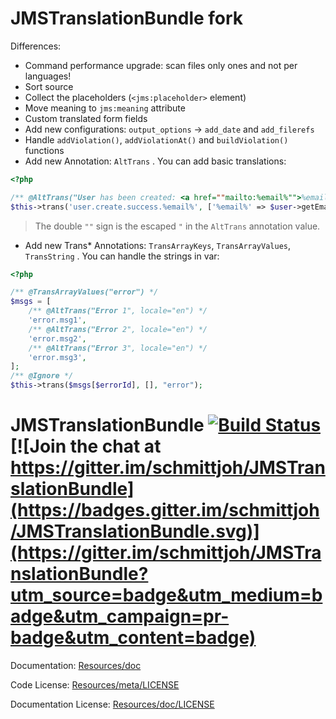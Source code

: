 JMSTranslationBundle fork
=========================

Differences:

- Command performance upgrade: scan files only ones and not per languages!
- Sort source
- Collect the placeholders (`<jms:placeholder>` element)
- Move meaning to `jms:meaning` attribute
- Custom translated form fields
- Add new configurations: `output_options` -> `add_date` and `add_filerefs`
- Handle `addViolation()`, `addViolationAt()` and `buildViolation()` functions
- Add new Annotation: `AltTrans` . You can add basic translations:

```php
<?php

/** @AltTrans("User has been created: <a href=""mailto:%email%"">%email%</a>", locale="en") */
$this->trans('user.create.success.%email%', ['%email%' => $user->getEmail()]);
```

> The double `""` sign is the escaped `"` in the `AltTrans` annotation value.

- Add new Trans* Annotations: `TransArrayKeys`, `TransArrayValues`, `TransString` . You can handle the strings in var:

```php
<?php

/** @TransArrayValues("error") */
$msgs = [
    /** @AltTrans("Error 1", locale="en") */
    'error.msg1',
    /** @AltTrans("Error 2", locale="en") */
    'error.msg2',
    /** @AltTrans("Error 3", locale="en") */
    'error.msg3',
];
/** @Ignore */
$this->trans($msgs[$errorId], [], "error");
```

JMSTranslationBundle [![Build Status](https://secure.travis-ci.org/schmittjoh/JMSTranslationBundle.png?branch=master)](http://travis-ci.org/schmittjoh/JMSTranslationBundle) [![Join the chat at https://gitter.im/schmittjoh/JMSTranslationBundle](https://badges.gitter.im/schmittjoh/JMSTranslationBundle.svg)](https://gitter.im/schmittjoh/JMSTranslationBundle?utm_source=badge&utm_medium=badge&utm_campaign=pr-badge&utm_content=badge)
====================

Documentation: 
[Resources/doc](http://jmsyst.com/bundles/JMSTranslationBundle)
    

Code License:
[Resources/meta/LICENSE](https://github.com/schmittjoh/JMSTranslationBundle/blob/master/Resources/meta/LICENSE)


Documentation License:
[Resources/doc/LICENSE](https://github.com/schmittjoh/JMSTranslationBundle/blob/master/Resources/doc/LICENSE)
